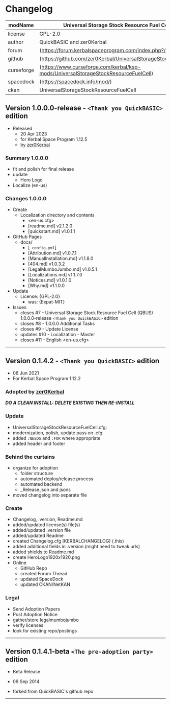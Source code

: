 # Changelog  
  
| modName    | Universal Storage Stock Resource Fuel Cell (QBUS)                                  |
| ---------- | ---------------------------------------------------------------------------------- |
| license    | GPL-2.0                                                                            |
| author     | QuickBASIC and zer0Kerbal                                                          |
| forum      | (https://forum.kerbalspaceprogram.com/index.php?/topic/204751-*/)                  |
| github     | (https://github.com/zer0Kerbal/UniversalStorageStockResourceFuelCell)              |
| curseforge | (https://www.curseforge.com/kerbal/ksp-mods/UniversalStorageStockResourceFuelCell) |
| spacedock  | (https://spacedock.info/mod/)                                                      |
| ckan       | UniversalStorageStockResourceFuelCell                                              |

## Version 1.0.0.0-release - `<Thank you QuickBASIC>` edition

* Released
  * 20 Apr 2023
  * for Kerbal Space Program 1.12.5
  * by [zer0Kerbal](https://github.com/zer0Kerbal)

### Summary 1.0.0.0

* fit and polish for final release
* update
  * Hero Logo
* Localize (en-us)

### Changes 1.0.0.0

* Create
  * Localization directory and contents
    * <en-us.cfg>
    * [readme.md] v2.1.2.0
    * [quickstart.md] v1.0.1.1
* GitHub Pages
  * docs/
    * [`_config.yml`]
    * [Attribution.md] v1.0.7.1
    * [ManualInstallation.md] v1.1.8.0
    * [404.md] v1.0.3.2
    * [LegalMumboJumbo.md] v1.0.5.1
    * [Localizations.md] v1.1.7.0
    * [Notices.md] v1.0.1.0
    * [Why.md] v1.1.0.0
* Update
  * License: {GPL-2.0}
    * was: {Expat-MIT}
* Issues
  * closes #7 - Universal Storage Stock Resource Fuel Cell (QBUS) 1.0.0.0-release `<Thank you QuickBASIC>` edition
  * closes #8 - 1.0.0.0 Additional Tasks
  * closes #9 - Update License
  * updates #10 - Localization - Master
  * closes #11 - English <en-us.cfg>

---

## Version 0.1.4.2 - `<Thank you QuickBASIC>` edition

* 06 Jun 2021
* For Kerbal Space Program 1.12.2

### Adopted by [zer0Kerbal](https://github.com/zer0Kerbal)

***DO A CLEAN INSTALL: DELETE EXISTING THEN RE-INSTALL***

### Update

* UniversalStorageStockResourceFuelCell.cfg:
* modernization, polish, update pass on .cfg
* added `:NEEDS` and `:FOR` where appropriate
* added header and footer

### Behind the curtains

* organize for adoption
  * folder structure
  * automated deploy/release process
  * automated backend
  * _Release.json and jsons
* moved changelog into separate file

### Create

* Changelog, .version, Readme.md
* added/updated license(s) file(s)
* added/updated .version file
* added/updated Readme
* created Changelog.cfg [KERBALCHANGELOG] (.this)
* added additional fields in .version (might need to tweak urls)
* added shields to Readme.md
* create HeroLogo1920x1920.png
* Online
  * GitHub Repo
  * created Forum Thread
  * updated SpaceDock
  * updated CKAN/NetKAN

### Legal

* Send Adoption Papers
* Post Adoption Notice
* gather/store legalmumbojumbo
* verify licenses
* look for existing repo/postings

---

## Version 0.1.4.1-beta `<The pre-adoption party>` edition

* Beta Release
* 09 Sep 2014

* forked from QuickBASIC's github repo

---